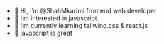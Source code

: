 - 👋 Hi, I’m @ShahMkarimi frontend web developer
- 👀 I’m interested in javascript. 
- 🌱 I’m currently learning tailwind.css & react.js
- 🌱 javascript is great


<!---
ShahMkarimi/ShahMkarimi is a ✨ special ✨ repository because its `README.md` (this file) appears on your GitHub profile.
You can click the Preview link to take a look at your changes.
--->
